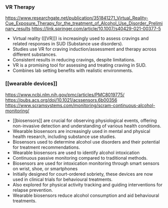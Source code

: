 
### VR Therapy
https://www.researchgate.net/publication/351841271_Virtual_Reality-Cue_Exposure_Therapy_for_the_treatment_of_Alcohol_Use_Disorder_Preliminary_results
https://link.springer.com/article/10.1007/s40429-021-00377-5

- Virtual reality ([[VR]]) is increasingly used to assess cravings and related responses in SUD (Substance use disorders).
- Studies use VR for craving induction/assessment and therapy across different substances.
- Consistent results in reducing cravings, despite limitations.
- VR is a promising tool for assessing and treating craving in SUD.
- Combines lab setting benefits with realistic environments.

### [[wearable devices]]

https://www.ncbi.nlm.nih.gov/pmc/articles/PMC8019775/
https://pubs.acs.org/doi/10.1021/acssensors.6b00356
https://www.scramsystems.com/monitoring/scram-continuous-alcohol-monitoring/

- [[biosensors]] are crucial for observing physiological events, offering non-invasive detection and understanding of various health conditions.
- Wearable biosensors are increasingly used in mental and physical health research, including substance use studies.
- Biosensors used to determine alcohol use disorders and their potential for treatment recommendations.
- Wearable biosensors are used to identify alcohol intoxication
- Continuous passive monitoring compared to traditional methods.
- Biosensors are used for intoxication monitoring through smart sensors on wrist, shoe, or smartphones
- Initially designed for court-ordered sobriety, these devices are now used in clinical trials for behavioural treatments. 
- Also explored for physical activity tracking and guiding interventions for relapse prevention.
- Wearable biosensors reduce alcohol consumption and aid behavioural treatments.